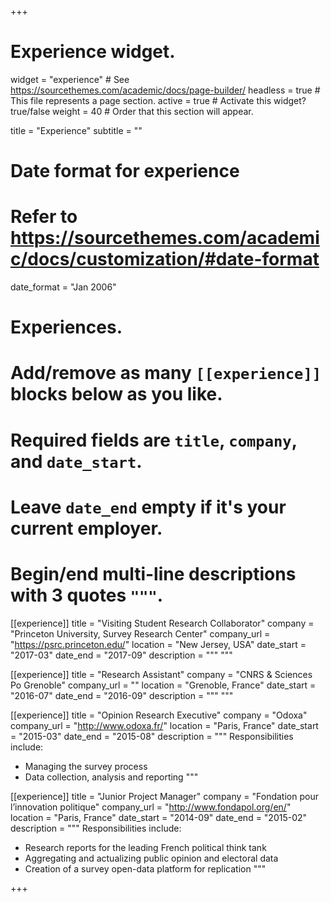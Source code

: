 +++
# Experience widget.
widget = "experience"  # See https://sourcethemes.com/academic/docs/page-builder/
headless = true  # This file represents a page section.
active = true  # Activate this widget? true/false
weight = 40  # Order that this section will appear.

title = "Experience"
subtitle = ""

# Date format for experience
#   Refer to https://sourcethemes.com/academic/docs/customization/#date-format
date_format = "Jan 2006"

# Experiences.
#   Add/remove as many `[[experience]]` blocks below as you like.
#   Required fields are `title`, `company`, and `date_start`.
#   Leave `date_end` empty if it's your current employer.
#   Begin/end multi-line descriptions with 3 quotes `"""`.

[[experience]]
  title = "Visiting Student Research Collaborator"
  company = "Princeton University, Survey Research Center"
  company_url = "https://psrc.princeton.edu/"
  location = "New Jersey, USA"
  date_start = "2017-03"
  date_end = "2017-09"
  description = """
  """

[[experience]]
  title = "Research Assistant"
  company = "CNRS & Sciences Po Grenoble"
  company_url = ""
  location = "Grenoble, France"
  date_start = "2016-07"
  date_end = "2016-09"
  description = """
  """

[[experience]]
  title = "Opinion Research Executive"
  company = "Odoxa"
  company_url = "http://www.odoxa.fr/"
  location = "Paris, France"
  date_start = "2015-03"
  date_end = "2015-08"
  description = """
  Responsibilities include:
  
  * Managing the survey process
  * Data collection, analysis and reporting
  """

[[experience]]
  title = "Junior Project Manager"
  company = "Fondation pour l’innovation politique"
  company_url = "http://www.fondapol.org/en/"
  location = "Paris, France"
  date_start = "2014-09"
  date_end = "2015-02"
  description = """
  Responsibilities include:
  
  * Research reports for the leading French political think tank
  * Aggregating and actualizing public opinion and electoral data
  * Creation of a survey open-data platform for replication
  """

+++
